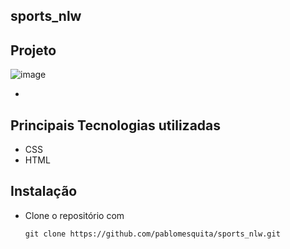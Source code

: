 ## sports_nlw

## Projeto
![image](https://user-images.githubusercontent.com/92414667/190921289-8b54404c-d47a-4804-ab13-2d897d69620d.png)

-

## Principais Tecnologias utilizadas

- CSS
- HTML

## Instalação

- Clone o repositório com
  ```
  git clone https://github.com/pablomesquita/sports_nlw.git
  ```
  
